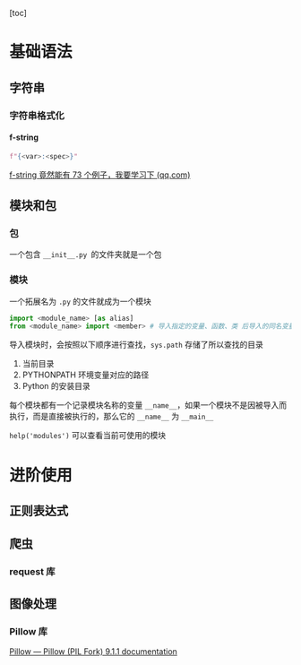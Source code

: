 [toc]

# 基础语法

## 字符串

### 字符串格式化

#### f-string

```python
f"{<var>:<spec>}"
```



[f-string 竟然能有 73 个例子，我要学习下 (qq.com)](https://mp.weixin.qq.com/s/x06toCJRWu87QEsQGEpIDg)

## 模块和包

### 包 

一个包含 `__init__.py `的文件夹就是一个包

### 模块

一个拓展名为 `.py` 的文件就成为一个模块

```Python
import <module_name> [as alias]
from <module_name> import <member> # 导入指定的变量、函数、类 后导入的同名变量、函数或类会覆盖先导入的
```

导入模块时，会按照以下顺序进行查找，`sys.path` 存储了所以查找的目录

1. 当前目录
2. PYTHONPATH 环境变量对应的路径
3. Python 的安装目录

每个模块都有一个记录模块名称的变量 `__name__`，如果一个模块不是因被导入而执行，而是直接被执行的，那么它的 `__name__` 为 `__main__`

`help('modules')` 可以查看当前可使用的模块

# 进阶使用

## 正则表达式

## 爬虫

### request 库

## 图像处理 

### Pillow 库

[Pillow — Pillow (PIL Fork) 9.1.1 documentation](https://pillow.readthedocs.io/en/stable/index.html)